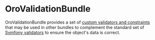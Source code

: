 # OroValidationBundle

OroValidationBundle provides a set of [custom validators and constraints](https://github.com/oroinc/orocommerce/tree/master/src/Oro/Bundle/ValidationBundle/Validator/Constraints) that may be used in other bundles to complement the standard set of [Symfony validators](https://symfony.com/doc/current/reference/constraints.html) to ensure the object's data is correct.
